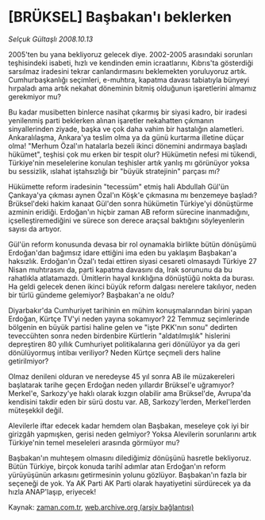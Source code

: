 # [BRÜKSEL] Başbakan'ı beklerken

*Selçuk Gültaşlı 2008.10.13*

<tr><td class="metin" colspan="2" style="padding-top: 20px; padding-left: 5px; padding-right: 10px;">2005'ten bu yana bekliyoruz gelecek diye. 2002-2005 arasındaki sorunları teşhisindeki isabeti, hızlı ve kendinden emin icraatlarını, Kıbrıs'ta gösterdiği sarsılmaz iradesini tekrar canlandırmasını beklemekten yoruluyoruz artık. Cumhurbaşkanlığı seçimleri, e-muhtıra, kapatma davası tabiatıyla bünyeyi hırpaladı ama artık nekahat döneminin bitmiş olduğunun işaretlerini almamız gerekmiyor mu?</td></tr><tr><td class="metin" colspan="2" style="padding-top: 20px; padding-left: 5px; padding-right: 10px;"><p> Bu kadar musibetten binlerce nasihat çıkarmış bir siyasi kadro, bir iradesi yenilenmiş parti beklerken alınan işaretler nekahatten çıkmanın sinyallerinden ziyade, başka ve çok daha vahim bir hastalığın alametleri. Ankaralılaşma, Ankara'ya teslim olma ya da günü kurtarma illetine düçar olma! "Merhum Özal'ın hatalarla bezeli ikinci dönemini andırmaya başladı hükümet", teşhisi çok mu erken bir tespit olur? Hükümetin nefesi mi tükendi, Türkiye'nin meselelerine konulan teşhisler artık yanlış mı görünüyor yoksa bu sessizlik, ıslahat iştahsızlığı bir "büyük stratejinin" parçası mı?
<p> Hükümette reform iradesinin "tecessüm" etmiş hali Abdullah Gül'ün Çankaya'ya çıkması aynen Özal'ın Köşk'e çıkmasına mı benzemeye başladı? Brüksel'deki hakim kanaat Gül'den sonra hükümetin Türkiye'yi dönüştürme azminin eridiği. Erdoğan'ın hiçbir zaman AB reform sürecine inanmadığını, içselleştiremediğini ve sürece son derece araçsal baktığını söyleyenlerin sayısı da artıyor. 
<p> Gül'ün reform konusunda devasa bir rol oynamakla birlikte bütün dönüşümü Erdoğan'dan bağımsız idare ettiğini ima eden bu yaklaşım Başbakan'a haksızlık. Erdoğan'ın Özal'ı tedai ettiren siyasi cesareti olmasaydı Türkiye 27 Nisan muhtırasını da, parti kapatma davasını da, Irak sorununu da bu rahatlıkla atlatamazdı. Ümitlerin hayal kırıklığına dönüştüğü nokta da burası. Ha geldi gelecek denen ikinci büyük reform dalgası nerelere takılıyor, neden bir türlü gündeme gelemiyor? Başbakan'a ne oldu?
<p> Diyarbakır'da Cumhuriyet tarihinin en mühim konuşmalarından birini yapan Erdoğan, Kürtçe TV'yi neden yayına sokamıyor? 22 Temmuz seçimlerinde bölgenin en büyük partisi haline gelen ve "işte PKK'nın sonu" dedirten teveccühten sonra neden birdenbire Kürtlerin "aldatılmışlık" hislerini depreştiren 80 yıllık Cumhuriyet politikalarına geri dönülüyor ya da geri dönülüyormuş intibaı veriliyor? Neden Kürtçe seçmeli ders haline getirilmiyor?
<p> Olmaz denileni olduran ve neredeyse 45 yıl sonra AB ile müzakereleri başlatarak tarihe geçen Erdoğan neden yıllardır Brüksel'e uğramıyor? Merkel'e, Sarkozy'ye haklı olarak kızgın olabilir ama Brüksel'de, Avrupa'da kendisini takdir eden bir sürü dostu var. AB, Sarkozy'lerden, Merkel'lerden müteşekkil değil. 
<p> Alevilerle iftar edecek kadar hemdem olan Başbakan, meseleye çok iyi bir girizgâh yapmışken, gerisi neden gelmiyor? Yoksa Alevilerin sorunlarını artık Türkiye'nin temel meseleleri arasında görmüyor mu?
<p> Başbakan'ın muhteşem olmasını dilediğimiz dönüşünü hasretle bekliyoruz. Bütün Türkiye, birçok konuda tarihî adımlar atan Erdoğan'ın reform yürüyüşünün arkasını getirmesinin yolunu gözlüyor. Başbakan'ın fazla bir seçeneği de yok. Ya AK Parti AK Parti olarak hayatiyetini sürdürecek ya da hızla ANAP'laşıp, eriyecek!<br/></p></p></p></p></p></p></p></td></tr>

Kaynak: [zaman.com.tr](http://zaman.com.tr/yazar.do?yazino=748696), [web.archive.org (arşiv bağlantısı)](http://web.archive.org/web/20090303145033/http://zaman.com.tr:80/yazar.do?yazino=748696)
